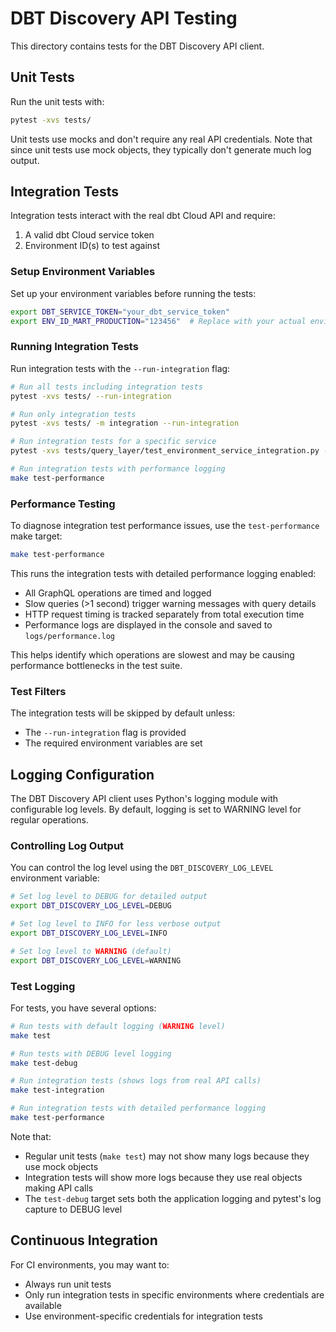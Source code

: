 # DBT Discovery API Testing

This directory contains tests for the DBT Discovery API client.

## Unit Tests

Run the unit tests with:

```bash
pytest -xvs tests/
```

Unit tests use mocks and don't require any real API credentials. Note that since unit tests use mock objects, they typically don't generate much log output.

## Integration Tests

Integration tests interact with the real dbt Cloud API and require:

1. A valid dbt Cloud service token
2. Environment ID(s) to test against

### Setup Environment Variables

Set up your environment variables before running the tests:

```bash
export DBT_SERVICE_TOKEN="your_dbt_service_token"
export ENV_ID_MART_PRODUCTION="123456"  # Replace with your actual environment ID
```

### Running Integration Tests

Run integration tests with the `--run-integration` flag:

```bash
# Run all tests including integration tests
pytest -xvs tests/ --run-integration

# Run only integration tests
pytest -xvs tests/ -m integration --run-integration

# Run integration tests for a specific service
pytest -xvs tests/query_layer/test_environment_service_integration.py --run-integration

# Run integration tests with performance logging
make test-performance
```

### Performance Testing

To diagnose integration test performance issues, use the `test-performance` make target:

```bash
make test-performance
```

This runs the integration tests with detailed performance logging enabled:

- All GraphQL operations are timed and logged
- Slow queries (>1 second) trigger warning messages with query details
- HTTP request timing is tracked separately from total execution time
- Performance logs are displayed in the console and saved to `logs/performance.log`

This helps identify which operations are slowest and may be causing performance bottlenecks in the test suite.

### Test Filters

The integration tests will be skipped by default unless:
- The `--run-integration` flag is provided
- The required environment variables are set

## Logging Configuration

The DBT Discovery API client uses Python's logging module with configurable log levels. By default, logging is set to WARNING level for regular operations.

### Controlling Log Output

You can control the log level using the `DBT_DISCOVERY_LOG_LEVEL` environment variable:

```bash
# Set log level to DEBUG for detailed output
export DBT_DISCOVERY_LOG_LEVEL=DEBUG

# Set log level to INFO for less verbose output
export DBT_DISCOVERY_LOG_LEVEL=INFO

# Set log level to WARNING (default)
export DBT_DISCOVERY_LOG_LEVEL=WARNING
```

### Test Logging

For tests, you have several options:

```bash
# Run tests with default logging (WARNING level)
make test

# Run tests with DEBUG level logging
make test-debug

# Run integration tests (shows logs from real API calls)
make test-integration

# Run integration tests with detailed performance logging
make test-performance
```

Note that:
- Regular unit tests (`make test`) may not show many logs because they use mock objects
- Integration tests will show more logs because they use real objects making API calls
- The `test-debug` target sets both the application logging and pytest's log capture to DEBUG level

## Continuous Integration

For CI environments, you may want to:
- Always run unit tests
- Only run integration tests in specific environments where credentials are available
- Use environment-specific credentials for integration tests